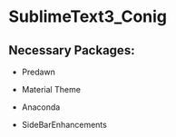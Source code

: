 # SublimeText3_Conig

## Necessary Packages:

- Predawn 

- Material Theme

- Anaconda

- SideBarEnhancements
